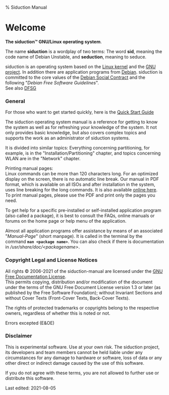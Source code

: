% Siduction Manual

# Welcome

**The siduction™ GNU/Linux operating system**.

The name **siduction** is a wordplay of two terms: The word **sid**, meaning the code name of Debian Unstable, and **seduction**, meaning to seduce.

siduction is an operating system based on the [Linux kernel](https://kernel.org) and the [GNU project](https://gnu.org). In addition there are application programs from [Debian](https://debian.org). siduction is committed to the core values of the [Debian Social Contract](https://www.debian.org/social_contract.en.html) and the following "*Debian Free Software Guidelines*".  
See also [DFSG](https://ee.wikipedia.org/wiki/Debian_Free_Software_Guidelines)

### General

For those who want to get started quickly, here is the [Quick Start Guide](./wel-quickstart_en.md#siduction-short-guide)

The siduction operating system manual is a reference for getting to know the system as well as for refreshing your knowledge of the system. It not only provides basic knowledge, but also covers complex topics and supports the work as an administrator of siduction systems.

It is divided into similar topics: Everything concerning partitioning, for example, is in the "Installation/Partitioning" chapter, and topics concerning WLAN are in the "Network" chapter.

Printing manual pages:  
Linux commands can be more than 120 characters long. For an optimized display on the screen, there is no automatic line break. Our manual in PDF format, which is available on all ISOs and after installation in the system, uses line breaking for the long commands. It is also available [online here](https://manual.siduction.org/manual.pdf).  
To print manual pages, please use the PDF and print only the pages you need.

To get help for a specific pre-installed or self-installed application program (also called a package), it is best to consult the FAQs, online manuals or forums on the home page or help menu of the application.

Almost all application programs offer assistance by means of an associated "*Manual-Page*" (short manpage). It is called in the terminal by the command **`man <package name>`**. You can also check if there is documentation in */usr/share/doc/\<packagename\>*.

### Copyright Legal and License Notices

All rights © 2006-2021 of the siduction-manual are licensed under the [GNU Free Documentation License](https://gnu.org/licenses/fdl.txt).  
This permits copying, distribution and/or modification of the document under the terms of the GNU Free Document License version 1.3 or later (as published by the Free Software Foundation); without Invariant Sections and without Cover Texts (Front-Cover Texts, Back-Cover Texts).

The rights of protected trademarks or copyrights belong to the respective owners, regardless of whether this is noted or not.

Errors excepted (E&OE) 

### Disclaimer

This is experimental software. Use at your own risk. The siduction project, its developers and team members cannot be held liable under any circumstances for any damage to hardware or software, loss of data or any other direct or indirect damage caused by the use of this software.

If you do not agree with these terms, you are not allowed to further use or distribute this software.

<div id="rev">Last edited: 2021-08-05</div>

